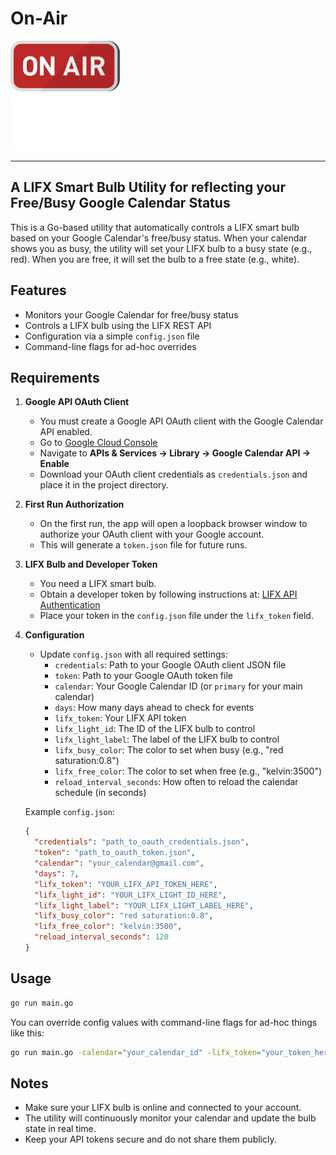 # On-Air 
<img src="./resources/icon.svg" alt="on-air" width="175" height="175"> 

--- 

## A LIFX Smart Bulb Utility for reflecting your Free/Busy Google Calendar Status


This is a Go-based utility that automatically controls a LIFX smart bulb based on your Google Calendar's free/busy status. When your calendar shows you as busy, the utility will set your LIFX bulb to a busy state (e.g., red). When you are free, it will set the bulb to a free state (e.g., white).

## Features
- Monitors your Google Calendar for free/busy status
- Controls a LIFX bulb using the LIFX REST API
- Configuration via a simple `config.json` file
- Command-line flags for ad-hoc overrides

## Requirements

1. **Google API OAuth Client**
   - You must create a Google API OAuth client with the Google Calendar API enabled.
   - Go to [Google Cloud Console](https://console.cloud.google.com/)
   - Navigate to **APIs & Services → Library → Google Calendar API → Enable**
   - Download your OAuth client credentials as `credentials.json` and place it in the project directory.

2. **First Run Authorization**
   - On the first run, the app will open a loopback browser window to authorize your OAuth client with your Google account.
   - This will generate a `token.json` file for future runs.

3. **LIFX Bulb and Developer Token**
   - You need a LIFX smart bulb.
   - Obtain a developer token by following instructions at: [LIFX API Authentication](https://api.developer.lifx.com/reference/authentication)
   - Place your token in the `config.json` file under the `lifx_token` field.

4. **Configuration**
   - Update `config.json` with all required settings:
     - `credentials`: Path to your Google OAuth client JSON file
     - `token`: Path to your Google OAuth token file
     - `calendar`: Your Google Calendar ID (or `primary` for your main calendar)
     - `days`: How many days ahead to check for events
     - `lifx_token`: Your LIFX API token
     - `lifx_light_id`: The ID of the LIFX bulb to control
     - `lifx_light_label`: The label of the LIFX bulb to control
     - `lifx_busy_color`: The color to set when busy (e.g., "red saturation:0.8")
     - `lifx_free_color`: The color to set when free (e.g., "kelvin:3500")
     - `reload_interval_seconds`: How often to reload the calendar schedule (in seconds)

   Example `config.json`:
   ```json
   {
     "credentials": "path_to_oauth_credentials.json",
     "token": "path_to_oauth_token.json",
     "calendar": "your_calendar@gmail.com",
     "days": 7,
     "lifx_token": "YOUR_LIFX_API_TOKEN_HERE",
     "lifx_light_id": "YOUR_LIFX_LIGHT_ID_HERE",
     "lifx_light_label": "YOUR_LIFX_LIGHT_LABEL_HERE",
     "lifx_busy_color": "red saturation:0.8",
     "lifx_free_color": "kelvin:3500",
     "reload_interval_seconds": 120
   }
   ```

## Usage

```sh
go run main.go
```

You can override config values with command-line flags for ad-hoc things like this:

```sh
go run main.go -calendar="your_calendar_id" -lifx_token="your_token_here" -lifx_busy_color="blue saturation:1.0" -reload_interval_seconds=300
```

## Notes
- Make sure your LIFX bulb is online and connected to your account.
- The utility will continuously monitor your calendar and update the bulb state in real time.
- Keep your API tokens secure and do not share them publicly.

